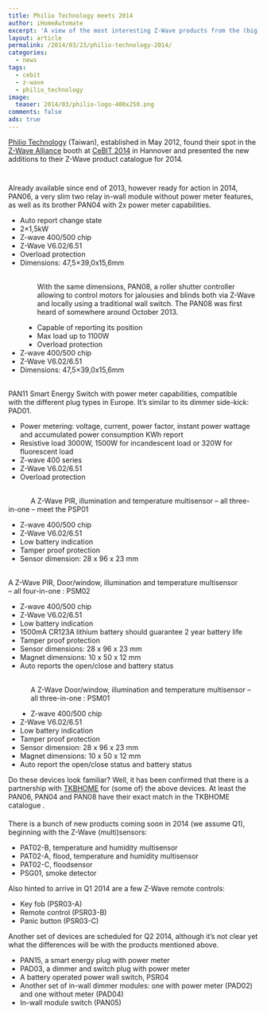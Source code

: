 ```yaml
---
title: Philio Technology meets 2014
author: iHomeAutomate
excerpt: 'A view of the most interesting Z-Wave products from the (big) Philio Technology catalogue.'
layout: article
permalink: /2014/03/23/philio-technology-2014/
categories:
  - news
tags:
  - cebit
  - z-wave
  - philio_technology
image:
  teaser: 2014/03/philio-logo-400x250.png
comments: false
ads: true  
---
```

<a href="http://www.philio-tech.com/" target="_blank">Philio Technology</a> (Taiwan), established in May 2012, found their spot in the <a title="Z-Wave Alliance" href="http://www.z-wavealliance.org/" target="_blank">Z-Wave Alliance</a> booth at <a title="Z-Wave Alliance" href="http://www.cebit.de/home" target="_blank">CeBIT 2014</a> in Hannover and presented the new additions to their Z-Wave product catalogue for 2014.

<div style="margin-bottom: 10px;">
  <img alt="" src="{{site.url}}/images/2014/03/philio_final.jpg" />
</div>

<div style="margin-bottom: 10px;clear: both;">
  <img style="float: right; padding: 20px 40px 0px 0px;" alt="" src="{{site.url}}/images/2014/03/philio-in-wall.jpg" /><br /> Already available since end of 2013, however ready for action in 2014, PAN06, a very slim two relay in-wall module without power meter features, as well as its brother PAN04 with 2x power meter capabilities.</p> 
  
  <ul>
    <li>
      Auto report change state
    </li>
    <li>
      2&#215;1,5kW
    </li>
    <li>
      Z-wave 400/500 chip
    </li>
    <li>
      Z-Wave V6.02/6.51
    </li>
    <li>
      Overload protection
    </li>
    <li>
      Dimensions: 47,5&#215;39,0x15,6mm
    </li>
  </ul>
</div>

<div style="margin-bottom: 10px;clear: both;">
  <img style="float: left; padding: 80px 46px 69px 12px;" alt="" src="{{site.url}}/images/2014/03/philio-in-wall.jpg" /><br /> With the same dimensions, PAN08, a roller shutter controller allowing to control motors for jalousies and blinds both via Z-Wave and locally using a traditional wall switch. The PAN08 was first heard of somewhere around October 2013.</p> 
  
  <ul>
    <li>
      Capable of reporting its position
    </li>
    <li>
      Max load up to 1100W
    </li>
    <li>
      Overload protection
    </li>
    <li>
      Z-wave 400/500 chip
    </li>
    <li>
      Z-Wave V6.02/6.51
    </li>
    <li>
      Dimensions: 47,5&#215;39,0x15,6mm
    </li>
  </ul>
</div>

<div style="margin-bottom: 10px;clear: both;">
  <img style="float: right; padding: 20px 40px 0px 0px;" alt="" src="{{site.url}}/images/2014/03/philio-plug-switch.jpg" /><br /> PAN11 Smart Energy Switch with power meter capabilities, compatible with the different plug types in Europe. It&#8217;s similar to its dimmer side-kick: PAD01.</p> 
  
  <ul>
    <li>
      Power metering: voltage, current, power factor, instant power wattage and accumulated power consumption KWh report
    </li>
    <li>
      Resistive load 3000W, 1500W for incandescent load or 320W for fluorescent load
    </li>
    <li>
      Z-wave 400 series
    </li>
    <li>
      Z-Wave V6.02/6.51
    </li>
    <li>
      Overload protection
    </li>
  </ul>
</div>

<div style="margin-bottom: 10px;clear: both;">
  <img style="float: left; padding: 15px 35px 10px 10px;" alt="" src="{{site.url}}/images/2014/03/philio-pir.jpg" /><br /> A Z-Wave PIR, illumination and temperature multisensor &#8211; all three-in-one &#8211; meet the PSP01</p> 
  
  <ul>
    <li>
      Z-wave 400/500 chip
    </li>
    <li>
      Z-Wave V6.02/6.51
    </li>
    <li>
      Low battery indication
    </li>
    <li>
      Tamper proof protection
    </li>
    <li>
      Sensor dimension: 28 x 96 x 23 mm
    </li>
  </ul>
</div>

<div style="margin-bottom: 10px;clear: both;">
  <img style="float: right; padding: 20px 40px 0px 0px;" alt="" src="{{site.url}}/images/2014/03/philio-door-window.jpg" /><br /> A Z-Wave PIR, Door/window, illumination and temperature multisensor &#8211; all four-in-one : PSM02</p> 
  
  <ul>
    <li>
      Z-wave 400/500 chip
    </li>
    <li>
      Z-Wave V6.02/6.51
    </li>
    <li>
      Low battery indication
    </li>
    <li>
      1500mA CR123A lithium battery should guarantee 2 year battery life
    </li>
    <li>
      Tamper proof protection
    </li>
    <li>
      Sensor dimensions: 28 x 96 x 23 mm
    </li>
    <li>
      Magnet dimensions: 10 x 50 x 12 mm
    </li>
    <li>
      Auto reports the open/close and battery status
    </li>
  </ul>
</div>

<div style="margin-bottom: 10px;clear: both;">
  <img style="float: left; padding: 70px 35px 10px 10px;" alt="" src="{{site.url}}/images/2014/03/philio-door-window.jpg" /><br /> A Z-Wave Door/window, illumination and temperature multisensor &#8211; all three-in-one : PSM01</a></p> 
  
  <ul>
    <li>
      Z-wave 400/500 chip
    </li>
    <li>
      Z-Wave V6.02/6.51
    </li>
    <li>
      Low battery indication
    </li>
    <li>
      Tamper proof protection
    </li>
    <li>
      Sensor dimension: 28 x 96 x 23 mm
    </li>
    <li>
      Magnet dimensions: 10 x 50 x 12 mm
    </li>
    <li>
      Auto report the open/close status and battery status
    </li>
  </ul>
</div>

<div style="margin-bottom: 20px;clear: both;">
  Do these devices look familiar? Well, it has been confirmed that there is a partnership with <a href="2014/03/23/tkbhome-cebit-2014-spoilers">TKBHOME</a> for (some of) the above devices. At least the PAN06, PAN04 and PAN08 have their exact match in the TKBHOME catalogue</a> .
</div>

<div style="margin-bottom: 15px;clear: both;">
  There is a bunch of new products coming soon in 2014 (we assume Q1), beginning with the Z-Wave (multi)sensors:</p> 
  
  <ul>
    <li>
      PAT02-B, temperature and humidity multisensor
    </li>
    <li>
      PAT02-A, flood, temperature and humidity multisensor
    </li>
    <li>
      PAT02-C, floodsensor
    </li>
    <li>
      PSG01, smoke detector
    </li>
  </ul>
  
  <p>
    Also hinted to arrive in Q1 2014 are a few Z-Wave remote controls:
  </p>
  
  <ul>
    <li>
      Key fob (PSR03-A)
    </li>
    <li>
      Remote control (PSR03-B)
    </li>
    <li>
      Panic button (PSR03-C)
    </li>
  </ul>
  
  <p>
    Another set of devices are scheduled for Q2 2014, although it&#8217;s not clear yet what the differences will be with the products mentioned above.
  </p>
  
  <ul>
    <li>
      PAN15, a smart energy plug with power meter
    </li>
    <li>
      PAD03, a dimmer and switch plug with power meter
    </li>
    <li>
      A battery operated power wall switch, PSR04
    </li>
    <li>
      Another set of in-wall dimmer modules: one with power meter (PAD02) and one without meter (PAD04)
    </li>
    <li>
      In-wall module switch (PAN05)
    </li>
  </ul>
</div>
